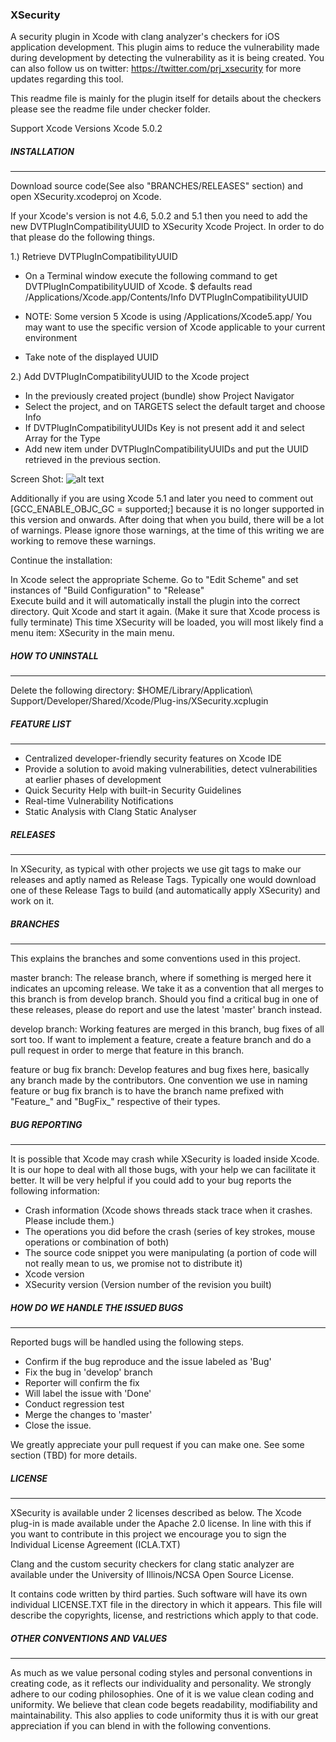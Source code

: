 ### XSecurity

A security plugin in Xcode with clang analyzer's checkers for iOS application development. 
This plugin aims to reduce the vulnerability made during development by detecting the vulnerability 
as it is being created. You can also follow us on twitter: https://twitter.com/prj_xsecurity for 
more updates regarding this tool.

This readme file is mainly for the plugin itself for details about the checkers please see
the readme file under checker folder.

Support Xcode Versions
Xcode 5.0.2

##### INSTALLATION
_____________________________

Download source code(See also "BRANCHES/RELEASES" section) and open XSecurity.xcodeproj on Xcode.

If your Xcode's version is not 4.6, 5.0.2 and 5.1 then you need to add the new DVTPlugInCompatibilityUUID
to XSecurity Xcode Project. In order to do that please do the following things.

1.) Retrieve DVTPlugInCompatibilityUUID
- On a Terminal window execute the following command to get DVTPlugInCompatibilityUUID of Xcode.
$ defaults read /Applications/Xcode.app/Contents/Info DVTPlugInCompatibilityUUID

- NOTE: Some version 5 Xcode is using /Applications/Xcode5.app/ 
  You may want to use the specific version of Xcode applicable to your current environment
- Take note of the displayed UUID


2.) Add DVTPlugInCompatibilityUUID to the Xcode project
- In the previously created project (bundle) show Project Navigator
- Select the project, and on TARGETS select the default target and choose Info
- If DVTPlugInCompatibilityUUIDs Key is not present add it and select Array for the Type
- Add new item under DVTPlugInCompatibilityUUIDs and put the UUID retrieved in the previous section.

Screen Shot:
![alt text](https://github.com/XSecurity/XSecurity/tree/master/plugin/XSecurity/DVTPlugInCompatibilityUUID.png "Adding DVTPlugInCompatibilityUUID")

Additionally if you are using Xcode 5.1 and later you need to comment out [GCC_ENABLE_OBJC_GC = supported;] 
because it is no longer supported in this version and onwards. After doing that when you build, there
will be a lot of warnings. Please ignore those warnings, at the time of this writing we are working to remove 
these warnings.


Continue the installation:

In Xcode select the appropriate Scheme. 
Go to "Edit Scheme" and set instances of "Build Configuration" to "Release"  
Execute build and it will automatically install the plugin into the correct directory.
Quit Xcode and start it again. (Make it sure that Xcode process is fully terminate)
This time XSecurity will be loaded, you will most likely find a menu item: XSecurity in the main menu. 

##### HOW TO UNINSTALL
_____________________________

Delete the following directory:
$HOME/Library/Application\ Support/Developer/Shared/Xcode/Plug-ins/XSecurity.xcplugin


##### FEATURE LIST
_____________________________

- Centralized developer-friendly security features on Xcode IDE
- Provide a solution to avoid making vulnerabilities, detect vulnerabilities at earlier phases of 
  development
- Quick Security Help with built-in Security Guidelines
- Real-time Vulnerability Notifications
- Static Analysis with Clang Static Analyser


##### RELEASES
_____________________________

In XSecurity, as typical with other projects we use git tags to make our releases and aptly named as 
Release Tags. Typically one would download one of these Release Tags to build (and automatically 
apply XSecurity) and work on it. 


##### BRANCHES
_____________________________

This explains the branches and some conventions used in this project.

master branch:
  The release branch, where if something is merged here it indicates an upcoming release. 
  We take it as a convention that all merges to this branch is from develop branch. 
  Should you find a critical bug in one of these releases, please do report and use the latest 'master'
  branch instead.
                   
develop branch:
  Working features are merged in this branch, bug fixes of all sort too. If want to implement a feature,
  create a feature branch and do a pull request in order to merge that feature in this branch.

feature or bug fix branch:
  Develop features and bug fixes here, basically any branch made by the contributors. One convention we use
  in naming feature or bug fix branch is to have the branch name prefixed with "Feature_" and "BugFix_" 
  respective of their types.


##### BUG REPORTING
_____________________________

It is possible that Xcode may crash while XSecurity is loaded inside Xcode. It is our hope to deal with all 
those bugs, with your help we can facilitate it better. It will be very helpful if you could add to your bug 
reports the following information:

- Crash information (Xcode shows threads stack trace when it crashes. Please include them.)
- The operations you did before the crash (series of key strokes, mouse operations or combination of both)
- The source code snippet you were manipulating (a portion of code will not really mean to us, we promise not 
  to distribute it)
- Xcode version
- XSecurity version (Version number of the revision you built)


##### HOW DO WE HANDLE THE ISSUED BUGS
_____________________________

Reported bugs will be handled using the following steps.

- Confirm if the bug reproduce and the issue labeled as 'Bug'
- Fix the bug in 'develop' branch
- Reporter will confirm the fix
- Will label the issue with 'Done'
- Conduct regression test
- Merge the changes to 'master'
- Close the issue.

We greatly appreciate your pull request if you can make one.  See some section (TBD) for more details. 


##### LICENSE
_____________________________

XSecurity is available under 2 licenses described as below.
The Xcode plug-in is made available under the Apache 2.0 license. In line with this if you want to contribute 
in this project we encourage you to sign the Individual License Agreement (ICLA.TXT)

Clang and the custom security checkers for clang static analyzer are available under the University of 
Illinois/NCSA Open Source License.

It contains code written by third parties. Such software will have its own individual LICENSE.TXT file in the
directory in which it appears. This file will describe the copyrights, license, and restrictions which apply 
to that code.


##### OTHER CONVENTIONS AND VALUES
_____________________________

As much as we value personal coding styles and personal conventions in creating code, as it reflects
our individuality and personality. We strongly adhere to our coding philosophies. One of it is we value 
clean coding and uniformity. We believe that clean code begets readability, modifiability and 
maintainability. This also applies to code uniformity thus it is with our great appreciation if you can 
blend in with the following conventions.

